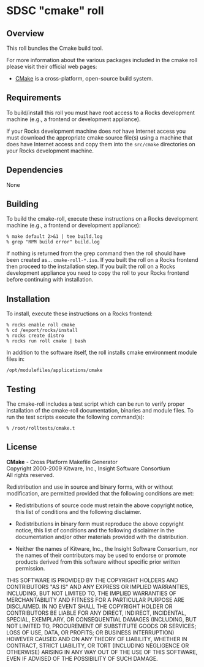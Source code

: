 # SDSC "cmake" roll

## Overview

This roll bundles the Cmake build tool.

For more information about the various packages included in the cmake roll
please visit their official web pages:

- <a href="http://www.cmake.org" target="_blank">CMake</a> is a cross-platform,
open-source build system.


## Requirements

To build/install this roll you must have root access to a Rocks development
machine (e.g., a frontend or development appliance).

If your Rocks development machine does *not* have Internet access you must
download the appropriate cmake source file(s) using a machine that does have
Internet access and copy them into the `src/cmake` directories on your Rocks
development machine.


## Dependencies

None


## Building

To build the cmake-roll, execute these instructions on a Rocks development
machine (e.g., a frontend or development appliance):

```shell
% make default 2>&1 | tee build.log
% grep "RPM build error" build.log
```

If nothing is returned from the grep command then the roll should have been
created as... `cmake-roll-*.iso`. If you built the roll on a Rocks frontend then
proceed to the installation step. If you built the roll on a Rocks development
appliance you need to copy the roll to your Rocks frontend before continuing
with installation.


## Installation

To install, execute these instructions on a Rocks frontend:

```shell
% rocks enable roll cmake
% cd /export/rocks/install
% rocks create distro
% rocks run roll cmake | bash
```

In addition to the software itself, the roll installs cmake environment module
files in:

```shell
/opt/modulefiles/applications/cmake
```

## Testing

The cmake-roll includes a test script which can be run to verify proper
installation of the cmake-roll documentation, binaries and module files. To run
the test scripts execute the following command(s):

```shell
% /root/rolltests/cmake.t 
```

## License

**CMake** - Cross Platform Makefile Generator  
Copyright 2000-2009 Kitware, Inc., Insight Software Consortium  
All rights reserved.

Redistribution and use in source and binary forms, with or without modification, are permitted provided that the following conditions are met:

* Redistributions of source code must retain the above copyright notice, this list of conditions and the following disclaimer.

* Redistributions in binary form must reproduce the above copyright notice, this list of conditions and the following disclaimer in the documentation and/or other materials provided with the distribution.

* Neither the names of Kitware, Inc., the Insight Software Consortium, nor the names of their contributors may be used to endorse or promote products derived from this software without specific prior written  permission.

THIS SOFTWARE IS PROVIDED BY THE COPYRIGHT HOLDERS AND CONTRIBUTORS "AS IS" AND ANY EXPRESS OR IMPLIED WARRANTIES, INCLUDING, BUT NOT LIMITED TO, THE IMPLIED WARRANTIES OF MERCHANTABILITY AND FITNESS FOR A PARTICULAR PURPOSE ARE DISCLAIMED. IN NO EVENT SHALL THE COPYRIGHT HOLDER OR CONTRIBUTORS BE LIABLE FOR ANY DIRECT, INDIRECT, INCIDENTAL, SPECIAL, EXEMPLARY, OR CONSEQUENTIAL DAMAGES (INCLUDING, BUT NOT LIMITED TO, PROCUREMENT OF SUBSTITUTE GOODS OR SERVICES; LOSS OF USE, DATA, OR PROFITS; OR BUSINESS INTERRUPTION) HOWEVER CAUSED AND ON ANY THEORY OF LIABILITY, WHETHER IN CONTRACT, STRICT LIABILITY, OR TORT (INCLUDING NEGLIGENCE OR OTHERWISE) ARISING IN ANY WAY OUT OF THE USE OF THIS SOFTWARE, EVEN IF ADVISED OF THE POSSIBILITY OF SUCH DAMAGE.

